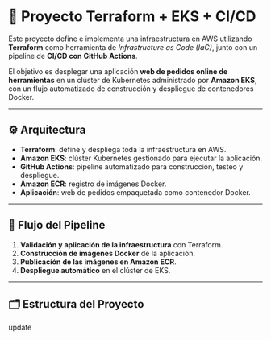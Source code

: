 # 🚀 Proyecto Terraform + EKS + CI/CD

Este proyecto define e implementa una infraestructura en AWS utilizando **Terraform** como herramienta de *Infrastructure as Code (IaC)*, junto con un pipeline de **CI/CD con GitHub Actions**.

El objetivo es desplegar una aplicación **web de pedidos online de herramientas** en un clúster de Kubernetes administrado por **Amazon EKS**, con un flujo automatizado de construcción y despliegue de contenedores Docker.

---

## ⚙️ Arquitectura

- **Terraform**: define y despliega toda la infraestructura en AWS.
- **Amazon EKS**: clúster Kubernetes gestionado para ejecutar la aplicación.
- **GitHub Actions**: pipeline automatizado para construcción, testeo y despliegue.
- **Amazon ECR**: registro de imágenes Docker.
- **Aplicación**: web de pedidos empaquetada como contenedor Docker.

---

## 🔄 Flujo del Pipeline

1. **Validación y aplicación de la infraestructura** con Terraform.
2. **Construcción de imágenes Docker** de la aplicación.
3. **Publicación de las imágenes en Amazon ECR**.
4. **Despliegue automático** en el clúster de EKS.

---

## 🗂️ Estructura del Proyecto

u p d a t e  
 